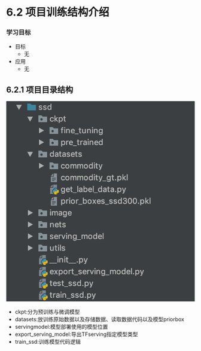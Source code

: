 # 6.2 项目训练结构介绍

### 学习目标

- 目标
  - 无
- 应用
  - 无

## 6.2.1 项目目录结构

![](../images/完整训练目录结构.png)

* ckpt:分为预训练与微调模型
* datasets:放训练原始数据以及存储数据、读取数据代码以及模型priorbox
* servingmodel:模型部署使用的模型位置
* export_serving_model:导出TFserving指定模型类型
* train_ssd:训练模型代码逻辑